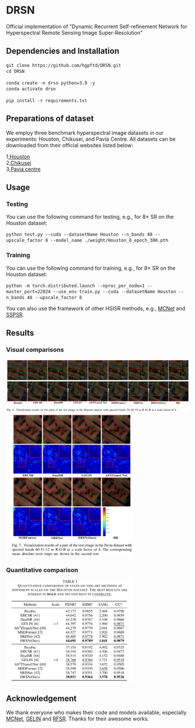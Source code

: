 # DRSN
Official implementation of "Dynamic Recurrent Self-refinement Network for Hyperspectral Remote Sensing Image Super-Resolution"

## Dependencies and Installation
```
git clone https://github.com/hgpftd/DRSN.git
cd DRSN

conda create -n drsn python=3.9 -y
conda activate drsn

pip install -r requirements.txt
```


## Preparations of dataset
We employ three benchmark hyperspectral image datasets in our experiments: Houston, Chikusei, and Pavia Centre. All datasets can be downloaded from their official websites listed below:

1,[Houston](https://naotoyokoya.com/Download.html)    
2,[Chikusei](https://naotoyokoya.com/Download.html)   
3,[Pavia centre](https://www.ehu.eus/ccwintco/index.php/Hyperspectral_Remote_Sensing_Scenes)  


## Usage
### Testing
You can use the following command for testing, e.g., for 8× SR on the Houston dataset:
```
python test.py --cuda --datasetName Houston --n_bands 48 --upscale_factor 8 --model_name ./weight/Houston_8_epoch_300.pth
```

### Training
You can use the following command for training, e.g., for 8× SR on the Houston dataset:
```
python -m torch.distributed.launch --nproc_per_node=1 --master_port=22024 --use_env train.py --cuda --datasetName Houston --n_bands 48 --upscale_factor 8
```
You can also use the framework of other HSISR methods, e.g., [MCNet](https://github.com/qianngli/MCNet) and [SSPSR](https://github.com/junjun-jiang/SSPSR).

## Results
### Visual comparisons 
<img src="assets/Visualization_Houston.png" width="800px"/>

<img src="assets/Visualization_Pavia.png" width="350px"/>

### Quantitative comparison

<img src="assets/Quantitative_Houston.png" width="350px"/>


## Acknowledgement
We thank everyone who makes their code and models available, especially [MCNet](https://github.com/qianngli/MCNet), [GELIN](https://github.com/HuQ1an/GELIN_TGRS) and [RFSR](https://github.com/wxywhu/RFSR_TGRS). Thanks for their awesome works.

